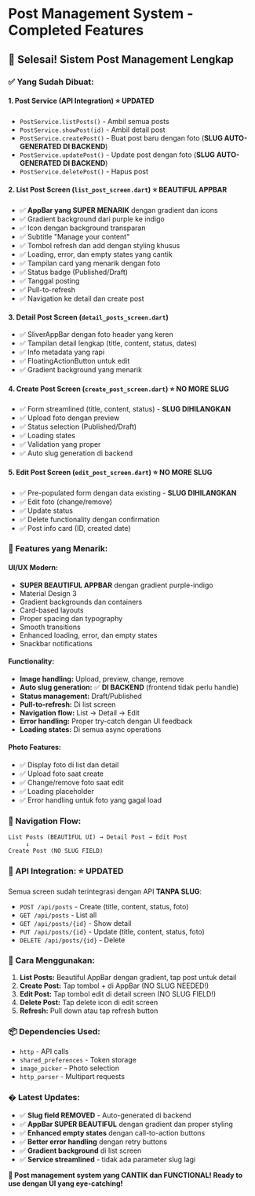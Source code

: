 # Post Management System - Completed Features

## 🚀 **Selesai! Sistem Post Management Lengkap**

### **✅ Yang Sudah Dibuat:**

#### 1. **Post Service (API Integration)** ⭐ UPDATED
- `PostService.listPosts()` - Ambil semua posts
- `PostService.showPost(id)` - Ambil detail post
- `PostService.createPost()` - Buat post baru dengan foto (**SLUG AUTO-GENERATED DI BACKEND**)
- `PostService.updatePost()` - Update post dengan foto (**SLUG AUTO-GENERATED DI BACKEND**)
- `PostService.deletePost()` - Hapus post

#### 2. **List Post Screen** (`list_post_screen.dart`) ⭐ BEAUTIFUL APPBAR
- ✅ **AppBar yang SUPER MENARIK** dengan gradient dan icons
- ✅ Gradient background dari purple ke indigo
- ✅ Icon dengan background transparan
- ✅ Subtitle "Manage your content"  
- ✅ Tombol refresh dan add dengan styling khusus
- ✅ Loading, error, dan empty states yang cantik
- ✅ Tampilan card yang menarik dengan foto
- ✅ Status badge (Published/Draft)
- ✅ Tanggal posting
- ✅ Pull-to-refresh
- ✅ Navigation ke detail dan create post

#### 3. **Detail Post Screen** (`detail_posts_screen.dart`)
- ✅ SliverAppBar dengan foto header yang keren
- ✅ Tampilan detail lengkap (title, content, status, dates)
- ✅ Info metadata yang rapi
- ✅ FloatingActionButton untuk edit
- ✅ Gradient background yang menarik

#### 4. **Create Post Screen** (`create_post_screen.dart`) ⭐ NO MORE SLUG
- ✅ Form streamlined (title, content, status) - **SLUG DIHILANGKAN**
- ✅ Upload foto dengan preview
- ✅ Status selection (Published/Draft)
- ✅ Loading states
- ✅ Validation yang proper
- ✅ Auto slug generation di backend

#### 5. **Edit Post Screen** (`edit_post_screen.dart`) ⭐ NO MORE SLUG
- ✅ Pre-populated form dengan data existing - **SLUG DIHILANGKAN**
- ✅ Edit foto (change/remove)
- ✅ Update status
- ✅ Delete functionality dengan confirmation
- ✅ Post info card (ID, created date)

### **🎨 Features yang Menarik:**

#### **UI/UX Modern:**
- **SUPER BEAUTIFUL APPBAR** dengan gradient purple-indigo
- Material Design 3
- Gradient backgrounds dan containers
- Card-based layouts
- Proper spacing dan typography
- Smooth transitions
- Enhanced loading, error, dan empty states
- Snackbar notifications

#### **Functionality:**
- **Image handling:** Upload, preview, change, remove
- **Auto slug generation:** ✅ **DI BACKEND** (frontend tidak perlu handle)
- **Status management:** Draft/Published
- **Pull-to-refresh:** Di list screen
- **Navigation flow:** List → Detail → Edit
- **Error handling:** Proper try-catch dengan UI feedback
- **Loading states:** Di semua async operations

#### **Photo Features:**
- ✅ Display foto di list dan detail
- ✅ Upload foto saat create
- ✅ Change/remove foto saat edit
- ✅ Loading placeholder
- ✅ Error handling untuk foto yang gagal load

### **📱 Navigation Flow:**
```
List Posts (BEAUTIFUL UI) → Detail Post → Edit Post
     ↓
Create Post (NO SLUG FIELD)
```

### **🔧 API Integration:** ⭐ UPDATED
Semua screen sudah terintegrasi dengan API **TANPA SLUG**:
- `POST /api/posts` - Create (title, content, status, foto)
- `GET /api/posts` - List all
- `GET /api/posts/{id}` - Show detail
- `PUT /api/posts/{id}` - Update (title, content, status, foto)
- `DELETE /api/posts/{id}` - Delete

### **🎯 Cara Menggunakan:**

1. **List Posts:** Beautiful AppBar dengan gradient, tap post untuk detail
2. **Create Post:** Tap tombol + di AppBar (NO SLUG NEEDED!)
3. **Edit Post:** Tap tombol edit di detail screen (NO SLUG FIELD!)
4. **Delete Post:** Tap delete icon di edit screen
5. **Refresh:** Pull down atau tap refresh button

### **📦 Dependencies Used:**
- `http` - API calls
- `shared_preferences` - Token storage
- `image_picker` - Photo selection
- `http_parser` - Multipart requests

### **� Latest Updates:**
- ✅ **Slug field REMOVED** - Auto-generated di backend
- ✅ **AppBar SUPER BEAUTIFUL** dengan gradient dan proper styling
- ✅ **Enhanced empty states** dengan call-to-action buttons
- ✅ **Better error handling** dengan retry buttons
- ✅ **Gradient background** di list screen
- ✅ **Service streamlined** - tidak ada parameter slug lagi

**🎉 Post management system yang CANTIK dan FUNCTIONAL! Ready to use dengan UI yang eye-catching!**
